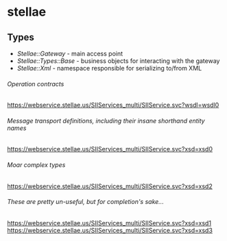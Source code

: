 # stellae

## Types
- *Stellae::Gateway* - main access point
- *Stellae::Types::Base* - business objects for interacting with the gateway
- *Stellae::Xml* - namespace responsible for serializing to/from XML

###### Operation contracts
https://webservice.stellae.us/SIIServices_multi/SIIService.svc?wsdl=wsdl0

###### Message transport definitions, including their insane shorthand entity names
https://webservice.stellae.us/SIIServices_multi/SIIService.svc?xsd=xsd0

###### Moar complex types
https://webservice.stellae.us/SIIServices_multi/SIIService.svc?xsd=xsd2

###### These are pretty un-useful, but for completion's sake...
https://webservice.stellae.us/SIIServices_multi/SIIService.svc?xsd=xsd1
https://webservice.stellae.us/SIIServices_multi/SIIService.svc?xsd=xsd3
